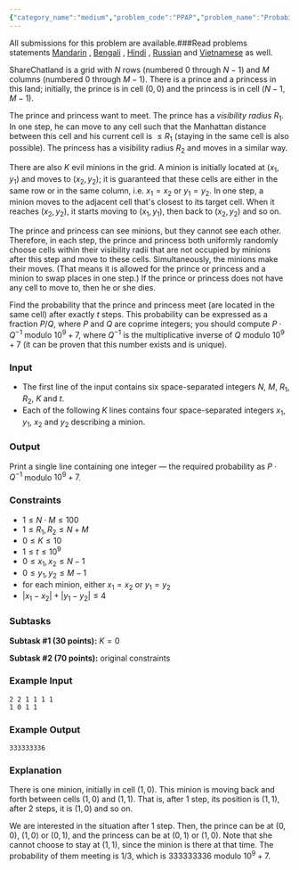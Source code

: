 ```yaml
---
{"category_name":"medium","problem_code":"PPAP","problem_name":"Probability","languages_supported":{"0":"C","1":"CPP14","2":"JAVA","3":"PYTH","4":"PYTH 3.6","5":"PYPY","6":"CS2","7":"PAS fpc","8":"PAS gpc","9":"RUBY","10":"PHP","11":"GO","12":"NODEJS","13":"HASK","14":"rust","15":"SCALA","16":"swift","17":"D","18":"PERL","19":"FORT","20":"WSPC","21":"ADA","22":"CAML","23":"ICK","24":"BF","25":"ASM","26":"CLPS","27":"PRLG","28":"ICON","29":"SCM qobi","30":"PIKE","31":"ST","32":"NICE","33":"LUA","34":"BASH","35":"NEM","36":"LISP sbcl","37":"LISP clisp","38":"SCM guile","39":"JS","40":"ERL","41":"TCL","42":"kotlin","43":"PERL6","44":"TEXT","45":"SCM chicken","46":"PYP3","47":"CLOJ","48":"COB","49":"FS"},"max_timelimit":2,"source_sizelimit":50000,"problem_author":"nots0fast","problem_tester":null,"date_added":"21-11-2018","tags":{"0":"dynamic","1":"ltime66","2":"matrix","3":"nots0fast","4":"number"},"editorial_url":"https://discuss.codechef.com/problems/PPAP","time":{"view_start_date":1543078801,"submit_start_date":1543078801,"visible_start_date":1543078801,"end_date":1735669800},"is_direct_submittable":false,"layout":"problem"}
---
```

<span class="solution-visible-txt">All submissions for this problem are available.</span>###Read problems statements [Mandarin](http://www.codechef.com/download/translated/LTIME66/mandarin/PPAP.pdf) , [Bengali](http://www.codechef.com/download/translated/LTIME66/bengali/PPAP.pdf) , [Hindi](http://www.codechef.com/download/translated/LTIME66/hindi/PPAP.pdf) , [Russian](http://www.codechef.com/download/translated/LTIME66/russian/PPAP.pdf) and [Vietnamese](http://www.codechef.com/download/translated/LTIME66/vietnamese/PPAP.pdf) as well.

ShareChatland is a grid with $N$ rows (numbered $0$ through $N-1$) and $M$ columns (numbered $0$ through $M-1$). There is a prince and a princess in this land; initially, the prince is in cell $(0, 0)$ and the princess is in cell $(N-1, M-1)$.

The prince and princess want to meet. The prince has a *visibility radius* $R_1$. In one step, he can move to any cell such that the Manhattan distance between this cell and his current cell is $\le R_1$ (staying in the same cell is also possible). The princess has a visibility radius $R_2$ and moves in a similar way.

There are also $K$ evil minions in the grid. A minion is initially located at $(x_1, y_1)$ and moves to $(x_2, y_2)$; it is guaranteed that these cells are either in the same row or in the same column, i.e. $x_1 = x_2$ or $y_1 = y_2$. In one step, a minion moves to the adjacent cell that's closest to its target cell. When it reaches $(x_2, y_2)$, it starts moving to $(x_1, y_1)$, then back to $(x_2, y_2)$ and so on.

The prince and princess can see minions, but they cannot see each other. Therefore, in each step, the prince and princess both uniformly randomly choose cells within their visibility radii that are not occupied by minions after this step and move to these cells. Simultaneously, the minions make their moves. (That means it is allowed for the prince or princess and a minion to swap places in one step.) If the prince or princess does not have any cell to move to, then he or she dies.

Find the probability that the prince and princess meet (are located in the same cell) after exactly $t$ steps. This probability can be expressed as a fraction $P/Q$, where $P$ and $Q$ are coprime integers; you should compute $P \cdot Q^{-1}$ modulo $10^9+7$, where $Q^{-1}$ is the multiplicative inverse of $Q$ modulo $10^9+7$ (it can be proven that this number exists and is unique).

### Input
- The first line of the input contains six space-separated integers $N$, $M$, $R_1$, $R_2$, $K$ and $t$.
- Each of the following $K$ lines contains four space-separated integers $x_1$, $y_1$, $x_2$ and $y_2$ describing a minion.

### Output
Print a single line containing one integer — the required probability as $P \cdot Q^{-1}$ modulo $10^9+7$.

### Constraints 
- $1 \le N \cdot M \le 100$
- $1 \le R_1, R_2 \le N+M$
- $0 \le K \le 10$
- $1 \le t \le 10^9$
- $0 \le x_1, x_2 \le N-1$
- $0 \le y_1, y_2 \le M-1$
- for each minion, either $x_1 = x_2$ or $y_1 = y_2$
- $|x_1-x_2|+|y_1-y_2| \le 4$

### Subtasks
**Subtask #1 (30 points):** $K = 0$

**Subtask #2 (70 points):** original constraints

### Example Input
```
2 2 1 1 1 1
1 0 1 1
```

### Example Output
```
333333336
```

### Explanation
There is one minion, initially in cell $(1, 0)$. This minion is moving back and forth between cells $(1, 0)$ and $(1, 1)$. That is, after $1$ step, its position is $(1, 1)$, after $2$ steps, it is $(1, 0)$ and so on.

We are interested in the situation after $1$ step. Then, the prince can be at $(0, 0)$, $(1, 0)$ or $(0, 1)$, and the princess can be at $(0, 1)$ or $(1, 0)$. Note that she cannot choose to stay at $(1, 1)$, since the minion is there at that time. The probability of them meeting is $1/3$, which is $333333336$ modulo $10^9+7$.
